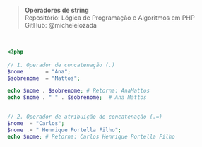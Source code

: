 > **Operadores de string**     
> Repositório: Lógica de Programação e Algoritmos em PHP   
> GitHub: @michelelozada
&nbsp;
     
&nbsp;     
```php
<?php
	
// 1. Operador de concatenação (.)
$nome 		= "Ana";
$sobrenome	= "Mattos";

echo $nome . $sobrenome; # Retorna: AnaMattos
echo $nome . " " . $sobrenome;  # Ana Mattos

		
// 2. Operador de atribuição de concatenação (.=)
$nome  = "Carlos";
$nome .= " Henrique Portella Filho";
echo $nome; # Retorna: Carlos Henrique Portella Filho
```